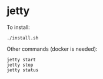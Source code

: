 # jetty

To install:

```
./install.sh
```

Other commands (docker is needed):

```
jetty start
jetty stop
jetty status
```
